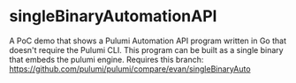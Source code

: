 # singleBinaryAutomationAPI

A PoC demo that shows a Pulumi Automation API program written in Go that doesn't require the Pulumi CLI. This program can be built as a single binary that embeds the pulumi engine. Requires this branch: https://github.com/pulumi/pulumi/compare/evan/singleBinaryAuto
